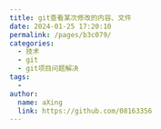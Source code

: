 ```yaml
---
title: git查看某次修改的内容、文件
date: 2024-01-25 17:20:10
permalink: /pages/b3c079/
categories:
  - 技术
  - git
  - git项目问题解决
tags:
  - 
author: 
  name: aXing
  link: https://github.com/08163356
---
```


<!-- more -->
